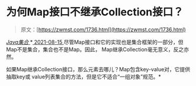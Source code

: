 <!--yml
category: 未分类
date: 0001-01-01 00:00:00
-->

# 为何Map接口不继承Collection接口？

> 原文：[https://zwmst.com/1736.html](https://zwmst.com/1736.html)

   [ *Java集合* ](https://zwmst.com/java%e9%9b%86%e5%90%88)*[ <time datetime="2021-08-15T16:21:23+08:00"> 2021-08-15 </time> ](https://zwmst.com/1736.html)  尽管Map接口和它的实现也是集合框架的一部分，但Map不是集合，集合也不是Map。因此， Map继承Collection毫无意义，反之亦然。

如果Map继承Collection接口，那么元素去哪儿？Map包含key-value对，它提供抽取key或 value列表集合的方法，但是它不适合“一组对象”规范。*